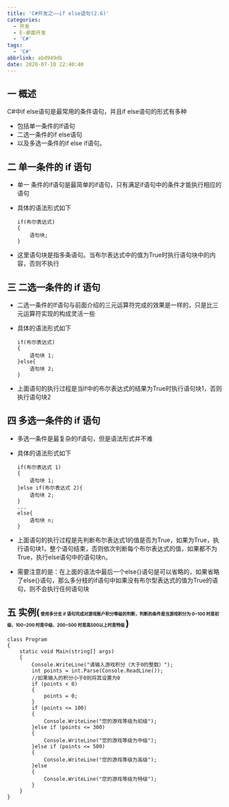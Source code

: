 ```yaml
---
title: 'C#开发之——if else语句(2.6)'
categories:
  - 开发
  - E-桌面开发
  - 'C#'
tags:
  - 'C#'
abbrlink: abd949db
date: 2020-07-10 22:40:40
---
```

## 一 概述

C#中if else语句是最常用的条件语句，并且if else语句的形式有多种

* 包括单一条件的If语句
* 二选一条件的if else语句
* 以及多选一条件的if else if语句。

<!--more-->

## 二 单一条件的 if 语句

* 单一 条件的if语句是最简单的if语句，只有满足if语句中的条件才能执行相应的语句

* 具体的语法形式如下

  ```
  if(布尔表达式)
  {
      语句块;
  }
  ```

* 这里语句块是指多条语句。当布尔表达式中的值为True时执行语句块中的内容，否则不执行

## 三 二选一条件的 if 语句

* 二选一条件的If语句与前面介绍的三元运算符完成的效果是一样的，只是比三元运算符实现的构成灵活一些

* 具体的语法形式如下

  ```
  if(布尔表达式)
  {
      语句块 1;
  }else{
      语句块 2;
  }
  ```

* 上面语句的执行过程是当If中的布尔表达式的结果为True时执行语句块1，否则执行语句块2

## 四 多选一条件的 if 语句

* 多选一条件是最复杂的if语句，但是语法形式并不难

* 具体的语法形式如下

  ```
  if(布尔表达式 1)
  {
      语句块 1;
  }else if(布尔表达式 2){
      语句块 2;
  }
  ...
  else{
      语句块 n;
  }
  ```

* 上面语句的执行过程是先判断布尔表达式1的值是否为True，如果为True，执行语句块1，整个语句结束，否则依次判断每个布尔表达式的值，如果都不为True，执行else语句中的语句块n。

* 需要注意的是：在上面的语法中最后一个else{}语句是可以省略的，如果省略了else{}语句，那么多分枝的if语句中如果没有布尔型表达式的值为True的语句，则不会执行任何语句块

## 五 实例(<font size=1> 使用多分支 if 语句完成对游戏账户积分等级的判断，判断的条件是当游戏积分为 0~100 时是初级、100~200 时是中级、200~500 时是高500以上时是特级 </font>)

```
class Program
{
    static void Main(string[] args)
    {
        Console.WriteLine("请输入游戏积分（大于0的整数）");
        int points = int.Parse(Console.ReadLine());
        //如果输入的积分小于0则将其设置为0
        if (points < 0)
        {
            points = 0;
        }
        if (points <= 100)
        {
            Console.WriteLine("您的游戏等级为初级");
        }else if (points <= 300)
        {
            Console.WriteLine("您的游戏等级为中级");
        }else if (points <= 500)
        {
            Console.WriteLine("您的游戏等级为高级");
        }else
        {
            Console.WriteLine("您的游戏等级为特级");
        }
    }
}
```
